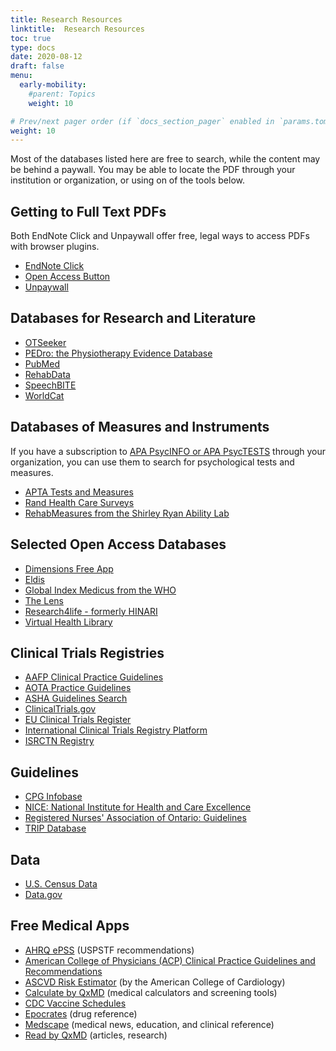 ```yaml
---
title: Research Resources
linktitle:  Research Resources
toc: true
type: docs
date: 2020-08-12
draft: false
menu:
  early-mobility:
    #parent: Topics
    weight: 10

# Prev/next pager order (if `docs_section_pager` enabled in `params.toml`)
weight: 10
---
```

Most of the databases listed here are free to search, while the content may be behind a paywall. You may be able to locate the PDF through your institution or organization, or using on of the tools below.

## Getting to Full Text PDFs

Both EndNote Click and Unpaywall offer free, legal ways to access PDFs with browser plugins.

* [EndNote Click](https://kopernio.com/)
* [Open Access Button](https://openaccessbutton.org/)
* [Unpaywall](https://unpaywall.org/)


## Databases for Research and Literature

* [OTSeeker](http://www.otseeker.com/)
* [PEDro: the Physiotherapy Evidence Database](https://www.pedro.org.au/)
* [PubMed](https://pubmed.ncbi.nlm.nih.gov/)
* [RehabData](https://www.naric.com/?q=en/SearchRehabdata)
* [SpeechBITE](speechbite.com)
* [WorldCat](https://www.worldcat.org/)

## Databases of Measures and Instruments
If you have a subscription to [APA PsycINFO or APA PsycTESTS](https://www.apa.org/pubs/databases) through your organization, you can use them to search for psychological tests and measures.

* [APTA Tests and Measures](https://www.apta.org/patient-care/evidence-based-practice-resources/test-measures)
* [Rand Health Care Surveys](https://www.rand.org/health-care/surveys_tools.html)
* [RehabMeasures from the Shirley Ryan Ability Lab](https://www.sralab.org/rehabilitation-measures)


## Selected Open Access Databases

* [Dimensions Free App](https://app.dimensions.ai/discover/publication)
* [Eldis](https://www.eldis.org/)
* [Global Index Medicus from the WHO](https://www.globalindexmedicus.net)
* [The Lens](https://www.lens.org/)
* [Research4life - formerly HINARI](https://portal.research4life.org/content/journals)
* [Virtual Health Library](https://bvsalud.org/)

## Clinical Trials Registries

* [AAFP Clinical Practice Guidelines](https://www.aafp.org/family-physician/patient-care/clinical-recommendations/clinical-practice-guidelines/clinical-practice-guidelines.html)
* [AOTA Practice Guidelines](https://www.aota.org/Practice/Researchers/practice-guidelines.aspx)
* [ASHA Guidelines Search](https://find.asha.org/asha#q=guidelines&sort=relevancy)
* [ClinicalTrials.gov](https://clinicaltrials.gov/)
* [EU Clinical Trials Register](https://www.clinicaltrialsregister.eu/)
* [International Clinical Trials Registry Platform](https://www.who.int/ictrp/en/)
* [ISRCTN Registry](https://www.isrctn.com/)

## Guidelines

* [CPG Infobase](https://joulecma.ca/cpg/homepage)
* [NICE: National Institute for Health and Care Excellence](https://www.nice.org.uk/)
* [Registered Nurses' Association of Ontario: Guidelines](https://rnao.ca/bpg/guidelines?items=75)
* [TRIP Database](https://www.tripdatabase.com/)

## Data

* [U.S. Census Data](https://www.census.gov/data.html)
* [Data.gov](https://www.data.gov/)

## Free Medical Apps 
* [AHRQ ePSS](https://epss.ahrq.gov/) (USPSTF recommendations)
* [American College of Physicians (ACP) Clinical Practice Guidelines and Recommendations](https://www.acponline.org/clinical-information/guidelines)
* [ASCVD Risk Estimator](http://tools.acc.org/ASCVD-Risk-Estimator-Plus/) (by the American College of Cardiology)
* [Calculate by QxMD](https://qxmd.com/calculate-by-qxmd) (medical calculators and screening tools)
* [CDC Vaccine Schedules](https://www.cdc.gov/vaccines/schedules/index.html)
* [Epocrates](http://www.epocrates.com/) (drug reference)
* [Medscape](https://www.medscape.com/) (medical news, education, and clinical reference)
* [Read by QxMD](https://qxmd.com/read-by-qxmd) (articles, research)
